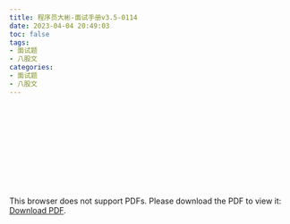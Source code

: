 ```yaml
---
title: 程序员大彬-面试手册v3.5-0114
date: 2023-04-04 20:49:03
toc: false
tags:
- 面试题
- 八股文
categories: 
- 面试题
- 八股文
---
```








<object data="https://xiangchengkang-img.oss-cn-nanjing.aliyuncs.com/深度学习/花书/程序员大彬-面试手册v3.5-0114.pdf" type="application/pdf" width="100%" height="700px">    
    <embed src="https://xiangchengkang-img.oss-cn-nanjing.aliyuncs.com/深度学习/花书/程序员大彬-面试手册v3.5-0114.pdf">       
    <p>This browser does not support PDFs. Please download the PDF to view it: <a href="https://xiangchengkang-img.oss-cn-nanjing.aliyuncs.com/深度学习/花书/程序员大彬-面试手册v3.5-0114.pdf">Download PDF</a>.
    </p>   
    </embed> 
</object>